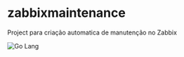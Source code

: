 # zabbixmaintenance
Project para criação automatica de manutenção no Zabbix

![Go Lang](https://miro.medium.com/max/500/1*JVNeDzW76QxT8VWiTwkLFA.gif)
